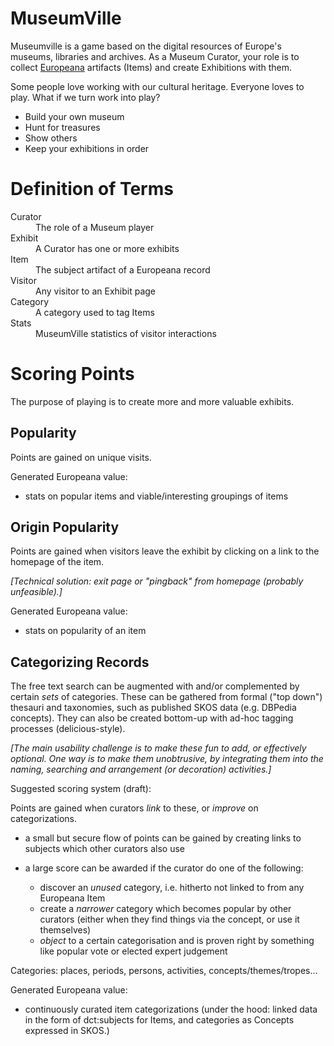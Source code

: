 MuseumVille
========================================================================

Museumville is a game based on the digital resources of Europe's museums,
libraries and archives. As a Museum Curator, your role is to collect
[Europeana](http://www.europeana.eu/portal/aboutus.html) artifacts (Items) and
create Exhibitions with them.

Some people love working with our cultural heritage. Everyone loves to play.
What if we turn work into play?

- Build your own museum
- Hunt for treasures
- Show others
- Keep your exhibitions in order


# Definition of Terms #

<dl>
  <dt>Curator</dt>
  <dd>The role of a Museum player</dd>
  <dt>Exhibit</dt>
  <dd>A Curator has one or more exhibits</dd>
  <dt>Item</dt>
  <dd>The subject artifact of a Europeana record</dd>
  <dt>Visitor</dt>
  <dd>Any visitor to an Exhibit page</dd>
  <dt>Category</dt>
  <dd>A category used to tag Items</dd>
  <dt>Stats</dt>
  <dd>MuseumVille statistics of visitor interactions</dd>
</dl>


# Scoring Points #

The purpose of playing is to create more and more valuable exhibits.


## Popularity ##

Points are gained on unique visits.

Generated Europeana value:

  - stats on popular items and viable/interesting groupings of items


## Origin Popularity ##

Points are gained when visitors leave the exhibit by clicking on a link to the
homepage of the item.

*[Technical solution: exit page or "pingback" from homepage (probably
unfeasible).]*

Generated Europeana value:

  - stats on popularity of an item


## Categorizing Records ##

The free text search can be augmented with and/or complemented by certain
*sets* of categories. These can be gathered from formal ("top down") thesauri
and taxonomies, such as published SKOS data (e.g. DBPedia concepts).
They can also be created bottom-up with ad-hoc tagging processes
(delicious-style).

*[The main usability challenge is to make these fun to add, or effectively
optional. One way is to make them unobtrusive, by integrating them into the
naming, searching and arrangement (or decoration) activities.]*

Suggested scoring system (draft):

Points are gained when curators *link* to these, or *improve* on
categorizations.

  - a small but secure flow of points can be gained by creating links to
    subjects which other curators also use
  - a large score can be awarded if the curator do one of the following:

    - discover an *unused* category, i.e. hitherto not linked to from any
      Europeana Item
    - create a *narrower* category which becomes popular by other curators
      (either when they find things via the concept, or use it themselves)
    - *object* to a certain categorisation and is proven right by something
      like popular vote or elected expert judgement

Categories: places, periods, persons, activities, concepts/themes/tropes...

Generated Europeana value:

  - continuously curated item categorizations (under the hood: linked data in
    the form of dct:subjects for Items, and categories as Concepts expressed in
    SKOS.)

